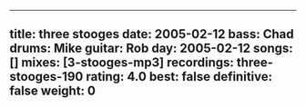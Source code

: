 
---
title: three stooges
date: 2005-02-12
bass:	Chad
drums:	Mike
guitar:	Rob
day: 2005-02-12
songs: []
mixes: [3-stooges-mp3]
recordings: three-stooges-190
rating: 4.0
best: false
definitive: false
weight: 0
---
